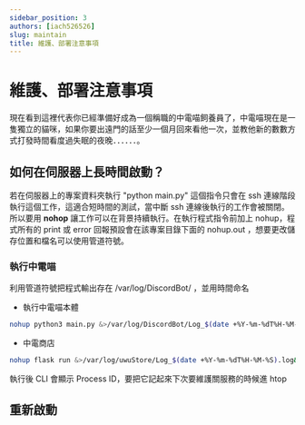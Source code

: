 ```yaml
---
sidebar_position: 3
authors: [iach526526]
slug: maintain
title: 維護、部署注意事項
---
```


# 維護、部署注意事項

現在看到這裡代表你已經準備好成為一個稱職的中電喵飼養員了，中電喵現在是一隻獨立的貓咪，如果你要出遠門的話至少一個月回來看他一次，並教他新的數數方式打發時間看度過失眠的夜晚．．．．．．。

## 如何在伺服器上長時間啟動？
若在伺服器上的專案資料夾執行 "python main.py" 這個指令只會在 ssh 連線階段執行這個工作，這適合短時間的測試，當中斷 ssh 連線後執行的工作會被關閉。所以要用 **nohop** 讓工作可以在背景持續執行。在執行程式指令前加上 nohup，程式所有的 print 或 error 回報預設會在該專案目錄下面的 nohup.out ，想要更改儲存位置和檔名可以使用管道符號。

### 執行中電喵

利用管道符號把程式輸出存在 /var/log/DiscordBot/ ，並用時間命名
- 執行中電喵本體
```bash
nohup python3 main.py &>/var/log/DiscordBot/Log_$(date +%Y-%m-%dT%H-%M-%S).log&
```
- 中電商店
```bash
nohup flask run &>/var/log/uwuStore/Log_$(date +%Y-%m-%dT%H-%M-%S).log&
```
執行後 CLI 會顯示 Process ID，要把它記起來下次要維護關服務的時候進 htop 
## 重新啟動